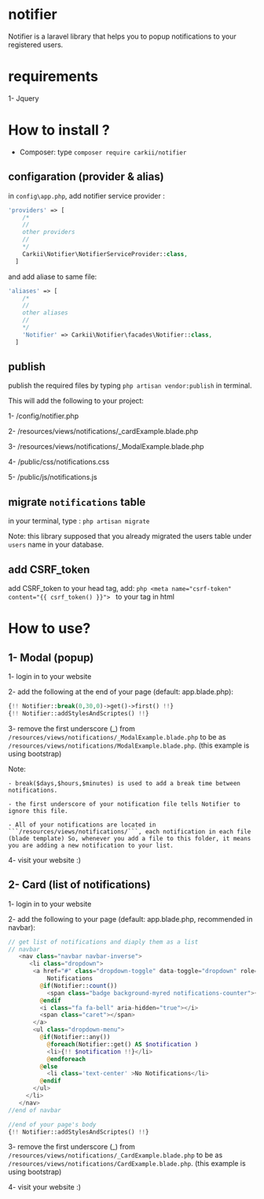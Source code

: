 # notifier

Notifier is a laravel library that helps you to popup notifications to your registered users.

# requirements
  1- Jquery

# How to install ? 
 - Composer: 
 type ``` composer require carkii/notifier ```

## configaration (provider & alias)
in ``` config\app.php ```, add notifier service provider :
```php
'providers' => [
    /*  
    //
    other providers
    //
    */
    Carkii\Notifier\NotifierServiceProvider::class,
  ]
```

and add aliase to same file:

```php
'aliases' => [
    /*  
    //
    other aliases
    //
    */
    'Notifier' => Carkii\Notifier\facades\Notifier::class,
  ]
```
## publish 
publish the required files by typing ``` php artisan vendor:publish ``` in terminal.

This will add the following to your project:

1- /config/notifier.php

2- /resources/views/notifications/_cardExample.blade.php

3- /resources/views/notifications/_ModalExample.blade.php

4- /public/css/notifications.css

5- /public/js/notifications.js

## migrate ```notifications``` table
in your terminal, type : ```php artisan migrate```

Note: this library supposed that you already migrated the users table under ```users``` name in your database.

## add CSRF_token
add CSRF_token to your head tag, add: ```php <meta name="csrf-token" content="{{ csrf_token() }}"> ``` to your <head></head> tag in html

# How to use?
 ## 1- Modal (popup)
 1- login in to your website
 
 2- add the following at the end of your page (default: app.blade.php):
 
 ```php 
 {!! Notifier::break(0,30,0)->get()->first() !!}
 {!! Notifier::addStylesAndScriptes() !!}
 ```
 
 3- remove the first underscore (_) from ```/resources/views/notifications/_ModalExample.blade.php``` to be as ```/resources/views/notifications/ModalExample.blade.php```. (this example is using bootstrap)
 
 
 Note: 
 
    - break($days,$hours,$minutes) is used to add a break time between notifications.
    
    - the first underscore of your notification file tells Notifier to ignore this file.
 
    - All of your notifications are located in ```/resources/views/notifications/```, each notification in each file (blade template) So, whenever you add a file to this folder, it means you are adding a new notification to your list.

4- visit your website :)

## 2- Card (list of notifications)

1- login in to your website
 
 2- add the following to your page (default: app.blade.php, recommended in navbar):
 
 ```php 
 // get list of notifications and diaply them as a list
 // navbar
    <nav class="navbar navbar-inverse">
       <li class="dropdown">
        <a href="#" class="dropdown-toggle" data-toggle="dropdown" role="button" aria-haspopup="true" aria-expanded="false">
            Notifications
          @if(Notifier::count())                        
            <span class="badge background-myred notifications-counter">{{Notifier::count()}}</span>
          @endif                      
          <i class="fa fa-bell" aria-hidden="true"></i>
          <span class="caret"></span>
        </a>
        <ul class="dropdown-menu">
          @if(Notifier::any())
            @foreach(Notifier::get() AS $notification )
            <li>{!! $notification !!}</li>
            @endforeach
          @else
            <li class='text-center' >No Notifications</li>
          @endif
        </ul>
      </li>
    </nav>  
 //end of navbar
 
 //end of your page's body
 {!! Notifier::addStylesAndScriptes() !!}
 ```
 
 3- remove the first underscore (_) from ```/resources/views/notifications/_CardExample.blade.php``` to be as ```/resources/views/notifications/CardExample.blade.php```. (this example is using bootstrap)
 
 4- visit your website :)

